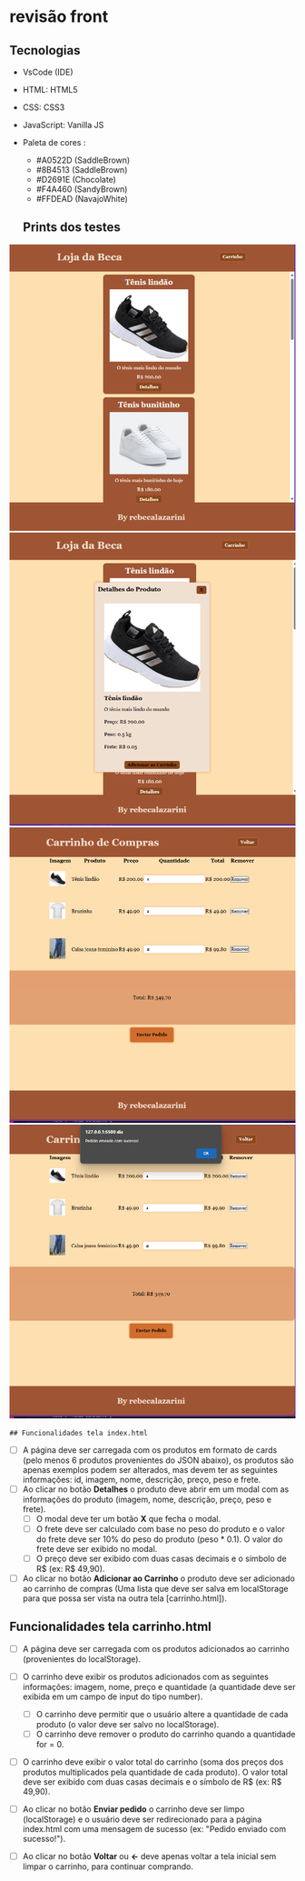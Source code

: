 # revisão front

## Tecnologias 
- VsCode (IDE)
 - HTML: HTML5
 - CSS: CSS3
 - JavaScript: Vanilla JS

 - Paleta de cores :
    - #A0522D (SaddleBrown)
    - #8B4513 (SaddleBrown)
    - #D2691E (Chocolate)
    - #F4A460 (SandyBrown)
    - #FFDEAD (NavajoWhite)

    ## Prints dos testes
![Print01](i.png)
![Print02](i1.png)
![Print03](i2.png)
![Print04](i3.png)

    ## Funcionalidades tela index.html
- [ ] A página deve ser carregada com os produtos em formato de cards (pelo menos 6 produtos provenientes do JSON abaixo), os produtos são apenas exemplos podem ser alterados, mas devem ter as seguintes informações: id, imagem, nome, descrição, preço, peso e frete.
- [ ] Ao clicar no botão **Detalhes** o produto deve abrir em um modal com as informações do produto (imagem, nome, descrição, preço, peso e frete).
    - [ ] O modal deve ter um botão **X** que fecha o modal.
    - [ ] O frete deve ser calculado com base no peso do produto e o valor do frete deve ser 10% do peso do produto (peso * 0.1). O valor do frete deve ser exibido no modal.
    - [ ] O preço deve ser exibido com duas casas decimais e o símbolo de R$ (ex: R$ 49,90).
- [ ] Ao clicar no botão **Adicionar ao Carrinho** o produto deve ser adicionado ao carrinho de compras (Uma lista que deve ser salva em localStorage para que possa ser vista na outra tela [carrinho.html]).

## Funcionalidades tela carrinho.html
- [ ] A página deve ser carregada com os produtos adicionados ao carrinho (provenientes do localStorage).
- [ ] O carrinho deve exibir os produtos adicionados com as seguintes informações: imagem, nome, preço e quantidade (a quantidade deve ser exibida em um campo de input do tipo number).
    - [ ] O carrinho deve permitir que o usuário altere a quantidade de cada produto (o valor deve ser salvo no localStorage).
    - [ ] O carrinho deve remover o produto do carrinho quando a quantidade for = 0.
- [ ] O carrinho deve exibir o valor total do carrinho (soma dos preços dos produtos multiplicados pela quantidade de cada produto). O valor total deve ser exibido com duas casas decimais e o símbolo de R$ (ex: R$ 49,90).
- [ ] Ao clicar no botão **Enviar pedido** o carrinho deve ser limpo (localStorage) e o usuário deve ser redirecionado para a página index.html com uma mensagem de sucesso (ex: "Pedido enviado com sucesso!").
- [ ] Ao clicar no botão **Voltar** ou **<-** deve apenas voltar a tela inicial sem limpar o carrinho, para continuar comprando.

